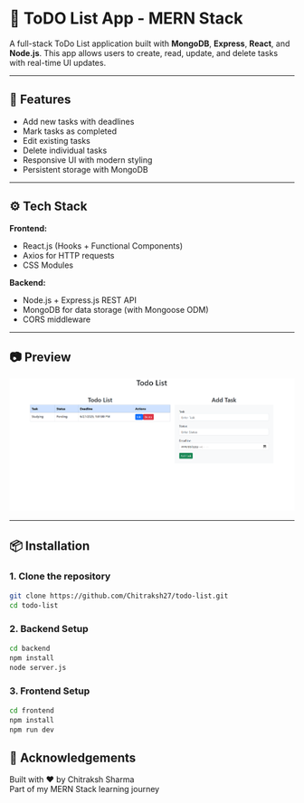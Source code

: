 # 📝 ToDO List App - MERN Stack

A full-stack ToDo List application built with **MongoDB**, **Express**, **React**, and **Node.js**. This app allows users to create, read, update, and delete tasks with real-time UI updates.

---

## 🚀 Features

- Add new tasks with deadlines
- Mark tasks as completed
- Edit existing tasks
- Delete individual tasks
- Responsive UI with modern styling
- Persistent storage with MongoDB

--- 

## ⚙️ Tech Stack

**Frontend:**
- React.js (Hooks + Functional Components)
- Axios for HTTP requests
- CSS Modules

**Backend:**
- Node.js + Express.js REST API
- MongoDB for data storage (with Mongoose ODM)
- CORS middleware

---

## 📷 Preview

![App Preview](./todo_preview.png)

---

## 📦 Installation

### 1. Clone the repository

```bash
git clone https://github.com/Chitraksh27/todo-list.git
cd todo-list
```

### 2. Backend Setup

```bash
cd backend
npm install
node server.js
```

### 3. Frontend Setup

```bash
cd frontend
npm install
npm run dev
```

## 🙌 Acknowledgements

Built with ❤️ by Chitraksh Sharma  
Part of my MERN Stack learning journey 